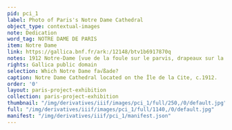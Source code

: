```yaml
---
pid: pci_1
label: Photo of Paris's Notre Dame Cathedral
object_type: contextual-images
note: Dedication
word_tag: NOTRE DAME DE PARIS
item: Notre Dame
link: https://gallica.bnf.fr/ark:/12148/btv1b6917870q
notes: 1912 Notre-Dame [vue de la foule sur le parvis, drapeaux sur la fa√ßade]
rights: Gallica public domain
selection: Which Notre Dame fa√ßade?
caption: Notre Dame Cathedral located on the Île de la Cite, c.1912.
order: '0'
layout: paris-project-exhibition
collection: paris-project-exhibition
thumbnail: "/img/derivatives/iiif/images/pci_1/full/250,/0/default.jpg"
full: "/img/derivatives/iiif/images/pci_1/full/1140,/0/default.jpg"
manifest: "/img/derivatives/iiif/pci_1/manifest.json"
---
```

